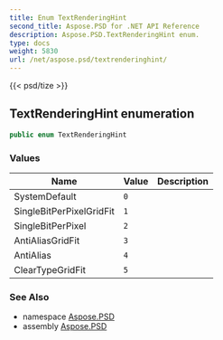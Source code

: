 ```yaml
---
title: Enum TextRenderingHint
second_title: Aspose.PSD for .NET API Reference
description: Aspose.PSD.TextRenderingHint enum. 
type: docs
weight: 5830
url: /net/aspose.psd/textrenderinghint/
---
```

{{< psd/tize >}}
## TextRenderingHint enumeration

```csharp
public enum TextRenderingHint
```

### Values

| Name | Value | Description |
| --- | --- | --- |
| SystemDefault | `0` |  |
| SingleBitPerPixelGridFit | `1` |  |
| SingleBitPerPixel | `2` |  |
| AntiAliasGridFit | `3` |  |
| AntiAlias | `4` |  |
| ClearTypeGridFit | `5` |  |

### See Also

* namespace [Aspose.PSD](../../aspose.psd/)
* assembly [Aspose.PSD](../../)



